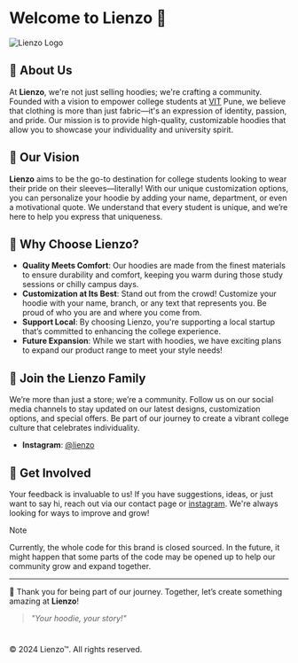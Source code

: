 # Welcome to Lienzo 👕

![Lienzo Logo](https://github.com/lienzo-fashion.png) <!-- Replace with the actual logo URL -->

## 🏢 About Us

At **Lienzo**, we're not just selling hoodies; we're crafting a community. Founded with a vision to empower college students at [VIT](https://www.vit.edu/) Pune, we believe that clothing is more than just fabric—it's an expression of identity, passion, and pride. Our mission is to provide high-quality, customizable hoodies that allow you to showcase your individuality and university spirit.

## 🌟 Our Vision

**Lienzo** aims to be the go-to destination for college students looking to wear their pride on their sleeves—literally! With our unique customization options, you can personalize your hoodie by adding your name, department, or even a motivational quote. We understand that every student is unique, and we’re here to help you express that uniqueness.

## 💖 Why Choose Lienzo?

- **Quality Meets Comfort**: Our hoodies are made from the finest materials to ensure durability and comfort, keeping you warm during those study sessions or chilly campus days.
- **Customization at Its Best**: Stand out from the crowd! Customize your hoodie with your name, branch, or any text that represents you. Be proud of who you are and where you come from.
- **Support Local**: By choosing Lienzo, you're supporting a local startup that’s committed to enhancing the college experience.
- **Future Expansion**: While we start with hoodies, we have exciting plans to expand our product range to meet your style needs!

## 🤝 Join the Lienzo Family

We’re more than just a store; we’re a community. Follow us on our social media channels to stay updated on our latest designs, customization options, and special offers. Be part of our journey to create a vibrant college culture that celebrates individuality.

- **Instagram**: [@lienzo](https://instagram.com/lienzo_fashion_hub)

## 📣 Get Involved

Your feedback is invaluable to us! If you have suggestions, ideas, or just want to say hi, reach out via our contact page or [instagram](https://instagram.com/lienzo_fashion_hub). We're always looking for ways to improve and grow!

> [!NOTE]
> Currently, the whole code for this brand is closed sourced. In the future, it might happen that some parts of the code may be opened up to help our community grow and expand together.


---

💌 Thank you for being part of our journey. Together, let’s create something amazing at **Lienzo**!

> *"Your hoodie, your story!"*

#
© 2024 Lienzo™. All rights reserved.
